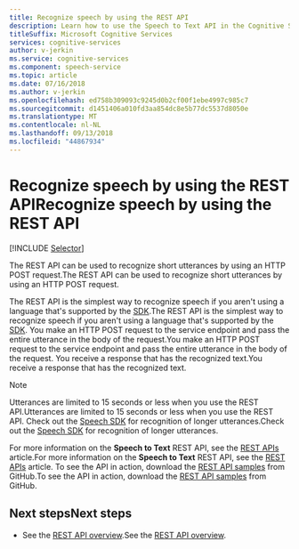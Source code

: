 ```yaml
---
title: Recognize speech by using the REST API
description: Learn how to use the Speech to Text API in the Cognitive Services Speech service.
titleSuffix: Microsoft Cognitive Services
services: cognitive-services
author: v-jerkin
ms.service: cognitive-services
ms.component: speech-service
ms.topic: article
ms.date: 07/16/2018
ms.author: v-jerkin
ms.openlocfilehash: ed758b309093c9245d0b2cf00f1ebe4997c985c7
ms.sourcegitcommit: d1451406a010fd3aa854dc8e5b77dc5537d8050e
ms.translationtype: MT
ms.contentlocale: nl-NL
ms.lasthandoff: 09/13/2018
ms.locfileid: "44867934"
---
```

# <a name="recognize-speech-by-using-the-rest-api"></a><span data-ttu-id="8d469-103">Recognize speech by using the REST API</span><span class="sxs-lookup"><span data-stu-id="8d469-103">Recognize speech by using the REST API</span></span>

[!INCLUDE [Selector](../../../includes/cognitive-services-speech-service-how-to-recognize-speech-selector.md)]

<span data-ttu-id="8d469-104">The REST API can be used to recognize short utterances by using an HTTP POST request.</span><span class="sxs-lookup"><span data-stu-id="8d469-104">The REST API can be used to recognize short utterances by using an HTTP POST request.</span></span>

<span data-ttu-id="8d469-105">The REST API is the simplest way to recognize speech if you aren't using a language that's supported by the [SDK](speech-sdk.md).</span><span class="sxs-lookup"><span data-stu-id="8d469-105">The REST API is the simplest way to recognize speech if you aren't using a language that's supported by the [SDK](speech-sdk.md).</span></span> <span data-ttu-id="8d469-106">You make an HTTP POST request to the service endpoint and pass the entire utterance in the body of the request.</span><span class="sxs-lookup"><span data-stu-id="8d469-106">You make an HTTP POST request to the service endpoint and pass the entire utterance in the body of the request.</span></span> <span data-ttu-id="8d469-107">You receive a response that has the recognized text.</span><span class="sxs-lookup"><span data-stu-id="8d469-107">You receive a response that has the recognized text.</span></span>

> [!NOTE]
> <span data-ttu-id="8d469-108">Utterances are limited to 15 seconds or less when you use the REST API.</span><span class="sxs-lookup"><span data-stu-id="8d469-108">Utterances are limited to 15 seconds or less when you use the REST API.</span></span>
> <span data-ttu-id="8d469-109">Check out the [Speech SDK](how-to-recognize-speech-csharp.md) for recognition of longer utterances.</span><span class="sxs-lookup"><span data-stu-id="8d469-109">Check out the [Speech SDK](how-to-recognize-speech-csharp.md) for recognition of longer utterances.</span></span>

<span data-ttu-id="8d469-110">For more information on the **Speech to Text** REST API, see the [REST APIs](rest-apis.md#speech-to-text) article.</span><span class="sxs-lookup"><span data-stu-id="8d469-110">For more information on the **Speech to Text** REST API, see the [REST APIs](rest-apis.md#speech-to-text) article.</span></span> <span data-ttu-id="8d469-111">To see the API in action, download the [REST API samples](https://github.com/Azure-Samples/SpeechToText-REST) from GitHub.</span><span class="sxs-lookup"><span data-stu-id="8d469-111">To see the API in action, download the [REST API samples](https://github.com/Azure-Samples/SpeechToText-REST) from GitHub.</span></span>

## <a name="next-steps"></a><span data-ttu-id="8d469-112">Next steps</span><span class="sxs-lookup"><span data-stu-id="8d469-112">Next steps</span></span>

- <span data-ttu-id="8d469-113">See the [REST API overview](rest-apis.md).</span><span class="sxs-lookup"><span data-stu-id="8d469-113">See the [REST API overview](rest-apis.md).</span></span>
